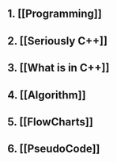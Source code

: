 
## 1. [[Programming]]
## 2. [[Seriously C++]]
## 3. [[What is in C++]]
## 4. [[Algorithm]]
## 5. [[FlowCharts]]
## 6. [[PseudoCode]]